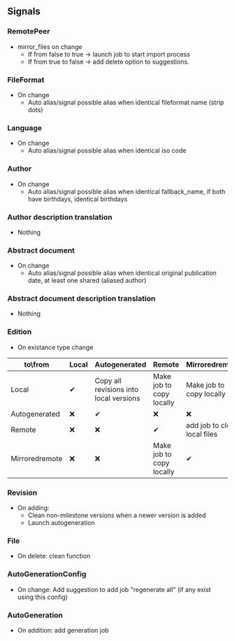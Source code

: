
## Signals
### RemotePeer
 - mirror_files on change
     - If from false to true -> launch job to start import process
     - If from true to false -> add delete option to suggestions.

### FileFormat
 - On change
    - Auto alias/signal possible alias when identical fileformat name (strip dots)

### Language
 - On change
    - Auto alias/signal possible alias when identical iso code

### Author
 - On change
    - Auto alias/signal possible alias when identical fallback_name, if both have birthdays, identical birthdays

### Author description translation
 - Nothing

### Abstract document
 - On change
    - Auto alias/signal possible alias when identical original publication date, at least one shared (aliased author)

### Abstract document description translation
 - Nothing

### Edition
 - On existance type change

|  to\from        | Local         | Autogenerated                           | Remote                     | Mirroredremote                |
|-----------------|---------------|-----------------------------------------|----------------------------|-------------------------------|
| Local           | ✔             | Copy all revisions into local versions  | Make job to copy locally   | Make job to copy locally     |
| Autogenerated   | ❌            | ✔                                      | ❌                         | ❌                           |
| Remote          | ❌            | ❌                                     | ✔                          | add job to clean local files |
| Mirroredremote  | ❌            | ❌                                     | Make job to copy locally    | ✔                            |


### Revision
 - On adding: 
    - Clean non-milestone versions when a newer version is added
    - Launch autogeneration

### File
 - On delete: clean function

### AutoGenerationConfig
 - On change: Add suggestion to add job "regenerate all" (if any exist using this config)

### AutoGeneration
 - On addition: add generation job
